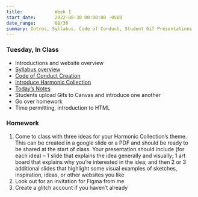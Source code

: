 ```yaml
---
title:            Week 1
start_date:       2022-08-30 00:00:00 -0500
date_range:       08/30
summary: Intros, Syllabus, Code of Conduct, Student Gif Presentations
---
```


### Tuesday, In Class

- Introductions and website overview
- [Syllabus overview](/syllabus)
- [Code of Conduct Creation](https://paper.dropbox.com/doc/F21-Core-Interaction-1-Code-of-Conduct--BRQjqg9ZzJhM5t5ETNPiRxDvAQ-U7TZMGIuGrpF6EVVfR4c6)
- [Introduce Harmonic Collection](/projects/harmonic-collection)
- [Today&rsquo;s Notes](https://paper.dropbox.com/doc/Core-1-Interaction-Week-1-Notes--BoL3_ubUb8b4OWNrmJsYJ7dVAQ-4RycTPHZOkOAHIxXvZ5DC)
- Students upload Gifs to Canvas and introduce one another
- Go over homework
- Time permitting, introduction to HTML

### Homework
1. Come to class with three ideas for your Harmonic Collection’s theme. This can be created in a google slide or a PDF and should be ready to be shared at the start of class. Your presentation should include (for each idea) – 1 slide that explains the idea generally and visually; 1 art board that explains why you&rsquo;re interested in the idea; and then 2 or 3 additional slides that highlight some visual examples of sketches, inspiration, ideas, or other websites you like
2. Look out for an invitation for Figma from me
3. Create a glitch account if you haven&rsquo;t already



